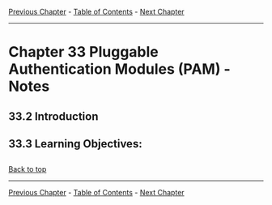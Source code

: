 [Previous Chapter](../Ch32-fpo/notes_Ch32.md) - [Table of Contents](../README.md#table-of-contents) - [Next Chapter](../Ch34-networkaddresses/notes_Ch34.md)

---

# Chapter 33 Pluggable Authentication Modules (PAM) - Notes

## 33.2 Introduction


## 33.3 Learning Objectives:



##

[Back to top](#)

---

[Previous Chapter](../Ch32-fpo/notes_Ch32.md) - [Table of Contents](../README.md#table-of-contents) - [Next Chapter](../Ch34-networkaddresses/notes_Ch34.md)
